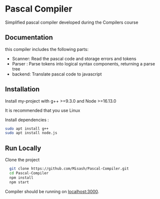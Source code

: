 
# Pascal Compiler

Simplified pascal compiler developed during the Compilers course
## Documentation

this compiler includes the following parts:

- Scanner: Read the pascal code  and storage errors and tokens
- Parser : Parse tokens into logical syntax components, returning a parse tree
- backend: Translate pascal code to javascript


## Installation

Install my-project with g++ >=9.3.0  and Node >=16.13.0

It is recommended that you use Linux

Install dependencies :

```bash
sudo apt install g++
sudo apt install node.js

```



## Run Locally

Clone the project

```bash
  git clone https://github.com/Misash/Pascal-Compiler.git 
  cd Pascal-Compiler
  npm install
  npm start
```


Compiler should be running on [localhost:3000](http://localhost:5000/).